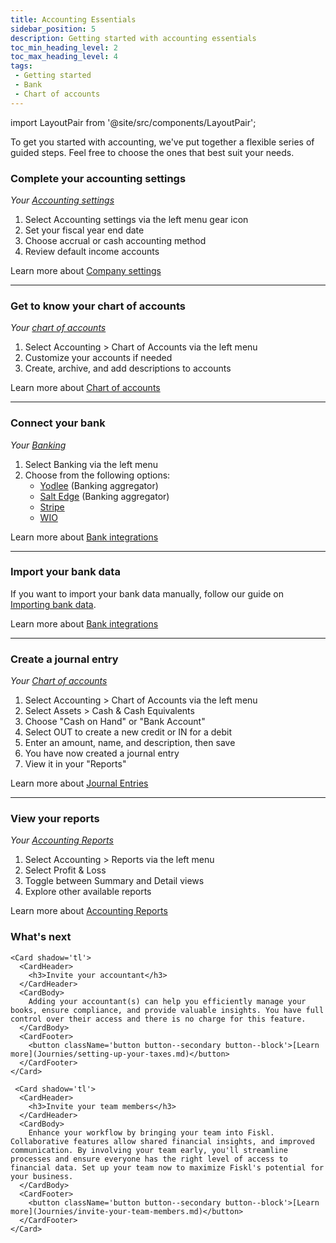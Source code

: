 ```yaml
---
title: Accounting Essentials
sidebar_position: 5
description: Getting started with accounting essentials
toc_min_heading_level: 2
toc_max_heading_level: 4
tags:
 - Getting started
 - Bank
 - Chart of accounts
---
```

import LayoutPair from '@site/src/components/LayoutPair';

To get you started with accounting, we've put together a flexible series of guided steps. Feel free to choose the ones that best suit your needs.

### Complete your accounting settings

<LayoutPair imageUrl="https://demo.fiskl.com/e/clzv3zhdb0008md0ch0gxluii/tour">

*Your [Accounting settings](https://my.fiskl.com/accounting-settings)*

1. Select Accounting settings via the left menu gear icon
1. Set your fiscal year end date
1. Choose accrual or cash accounting method
1. Review default income accounts

Learn more about [Company settings](../Settings-Configurations/accounting-settings.md)
</LayoutPair>

---

### Get to know your chart of accounts

<LayoutPair imageUrl="https://demo.fiskl.com/e/cm011524i0009k40ca6humme8/tour">

*Your [chart of accounts](https://my.fiskl.com/accounting/chart)*

1. Select Accounting > Chart of Accounts via the left menu
1. Customize your accounts if needed
1. Create, archive, and add descriptions to accounts

Learn more about [Chart of accounts](../Core-Features/Accounting/chart-of-accounts)
</LayoutPair>

---

### Connect your bank

<LayoutPair imageUrl="https://demo.fiskl.com/e/clztlpcv10064jx0cn42tfo2h/tour">

*Your [Banking](https://my.fiskl.com/banking)*

1. Select Banking via the left menu
1. Choose from the following options:
   - [Yodlee](../Integrations/Bank-Connections/connect-yodlee) (Banking aggregator)
   - [Salt Edge](../Integrations/Bank-Connections/connect-saltedge) (Banking aggregator)
   - [Stripe](../Integrations/Bank-Connections/connect-stripe)
   - [WIO](../Integrations/Bank-Connections/connect-wio)

Learn more about [Bank integrations](../Integrations/_category_.json)
</LayoutPair>

---

### Import your bank data

<LayoutPair imageUrl="https://demo.fiskl.com/e/clzvasl9d00afl40covt7wfyg/tour">

If you want to import your bank data manually, follow our guide on [Importing bank data](Journies/bank-data-import.md).

Learn more about [Bank integrations](../Integrations/_category_.json)
</LayoutPair>

---

### Create a journal entry

<LayoutPair imageUrl="https://demo.fiskl.com/e/clztlpcv10064jx0cn42tfo2h/tour">

*Your [Chart of accounts](https://my.fiskl.com/accounting/chart)*

1. Select Accounting > Chart of Accounts via the left menu
1. Select Assets > Cash & Cash Equivalents
1. Choose "Cash on Hand" or "Bank Account"
1. Select OUT to create a new credit or IN for a debit
1. Enter an amount, name, and description, then save
1. You have now created a journal entry
1. View it in your "Reports"

Learn more about [Journal Entries](../Core-Features/Accounting/journal-entries)
</LayoutPair>

---

### View your reports

<LayoutPair imageUrl="https://demo.fiskl.com/e/clzv9k69z000xia0chrwcgi2m/tour">

*Your [Accounting Reports](https://my.fiskl.com/accounting/reports)*

1. Select Accounting > Reports via the left menu
1. Select Profit & Loss
1. Toggle between Summary and Detail views
1. Explore other available reports

Learn more about [Accounting Reports](../Core-Features/Accounting/Reports/_category_.json)
</LayoutPair>

### What's next

  <CardContainer>

    <Card shadow='tl'>
      <CardHeader>
        <h3>Invite your accountant</h3>
      </CardHeader>
      <CardBody>
        Adding your accountant(s) can help you efficiently manage your books, ensure compliance, and provide valuable insights. You have full control over their access and there is no charge for this feature.
      </CardBody>
      <CardFooter>
        <button className='button button--secondary button--block'>[Learn more](Journies/setting-up-your-taxes.md)</button>
      </CardFooter>
    </Card>

     <Card shadow='tl'>
      <CardHeader>
        <h3>Invite your team members</h3>
      </CardHeader>
      <CardBody>
        Enhance your workflow by bringing your team into Fiskl. Collaborative features allow shared financial insights, and improved communication. By involving your team early, you'll streamline processes and ensure everyone has the right level of access to financial data. Set up your team now to maximize Fiskl's potential for your business.
      </CardBody>
      <CardFooter>
        <button className='button button--secondary button--block'>[Learn more](Journies/invite-your-team-members.md)</button>
      </CardFooter>
    </Card>
  </CardContainer>
